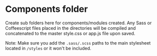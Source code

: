 # Components folder
Create sub folders here for components/modules created. Any Sass or Coffeescript files placed in the directories will be compiled and concatenated to the master style.css or app.js file upon saved.

Note: Make sure you add the `.sass/.scss` paths to the main stylesheet located in `/styles` or it won't be included.